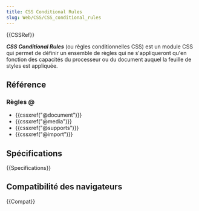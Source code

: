 ```yaml
---
title: CSS Conditional Rules
slug: Web/CSS/CSS_conditional_rules
---
```


{{CSSRef}}

**_CSS Conditional Rules_** (ou règles conditionnelles CSS) est un module CSS qui permet de définir un ensemble de règles qui ne s'appliqueront qu'en fonction des capacités du processeur ou du document auquel la feuille de styles est appliquée.

## Référence

### Règles @

- {{cssxref("@document")}}
- {{cssxref("@media")}}
- {{cssxref("@supports")}}
- {{cssxref("@import")}}

## Spécifications

{{Specifications}}

## Compatibilité des navigateurs

{{Compat}}
